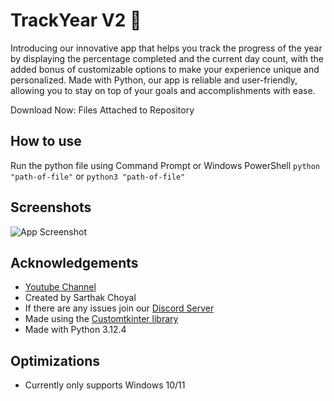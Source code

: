 
# TrackYear V2 📅

Introducing our innovative app that helps you track the progress of the year by displaying the percentage completed and the current day count, with the added bonus of customizable options to make your experience unique and personalized. Made with Python, our app is reliable and user-friendly, allowing you to stay on top of your goals and accomplishments with ease.

Download Now: Files Attached to Repository

## How to use

Run the python file using Command Prompt or Windows PowerShell
`python "path-of-file"`
or 
`python3 "path-of-file"`


## Screenshots

![App Screenshot](305shots_so.png)


## Acknowledgements

 - [Youtube Channel](https://www.youtube.com/@SarthakChoyal?sub_confirmation=1)
 - Created by Sarthak Choyal
 - If there are any issues join our [Discord Server](https://discord.gg/GAJe275wBH)
 - Made using the [Customtkinter library](https://github.com/TomSchimansky/CustomTkinter)
 - Made with Python 3.12.4
## Optimizations

- Currently only supports Windows 10/11

